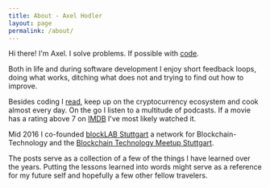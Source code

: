 ```yaml
---
title: About - Axel Hodler
layout: page
permalink: /about/
---
```

Hi there! I'm Axel. I solve problems. If possible with [code](https://github.com/axelhodler).

Both in life and during software development I enjoy short feedback loops, doing what works, ditching what does not and trying to find out how to improve.

Besides coding I [read](https://www.goodreads.com/user/show/17724008-axel), keep up on the cryptocurrency ecosystem and cook almost every day. On the go I listen to a multitude of podcasts. If a movie has a rating above 7 on [IMDB](http://www.imdb.com/) I've most likely watched it.

Mid 2016 I co-founded [blockLAB Stuttgart](http://blocklab.de/) a network for Blockchain-Technology and the [Blockchain Technology Meetup Stuttgart](https://www.meetup.com/Blockchain-meetup/).

The posts serve as a collection of a few of the things I have learned over the years. Putting the lessons learned into words might serve as a reference for my future self and hopefully a few other fellow travelers.
